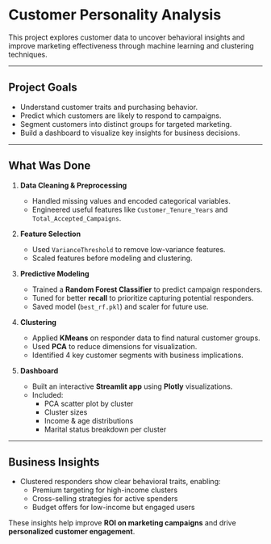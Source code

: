 # Customer Personality Analysis

This project explores customer data to uncover behavioral insights and improve marketing effectiveness through machine learning and clustering techniques.

---

## Project Goals

- Understand customer traits and purchasing behavior.
- Predict which customers are likely to respond to campaigns.
- Segment customers into distinct groups for targeted marketing.
- Build a dashboard to visualize key insights for business decisions.

---

## What Was Done

1. **Data Cleaning & Preprocessing**
   - Handled missing values and encoded categorical variables.
   - Engineered useful features like `Customer_Tenure_Years` and `Total_Accepted_Campaigns`.

2. **Feature Selection**
   - Used `VarianceThreshold` to remove low-variance features.
   - Scaled features before modeling and clustering.

3. **Predictive Modeling**
   - Trained a **Random Forest Classifier** to predict campaign responders.
   - Tuned for better **recall** to prioritize capturing potential responders.
   - Saved model (`best_rf.pkl`) and scaler for future use.

4. **Clustering**
   - Applied **KMeans** on responder data to find natural customer groups.
   - Used **PCA** to reduce dimensions for visualization.
   - Identified 4 key customer segments with business implications.

5. **Dashboard**
   - Built an interactive **Streamlit app** using **Plotly** visualizations.
   - Included:
     - PCA scatter plot by cluster
     - Cluster sizes
     - Income & age distributions
     - Marital status breakdown per cluster

---

## Business Insights

- Clustered responders show clear behavioral traits, enabling:
  - Premium targeting for high-income clusters
  - Cross-selling strategies for active spenders
  - Budget offers for low-income but engaged users

These insights help improve **ROI on marketing campaigns** and drive **personalized customer engagement**.

